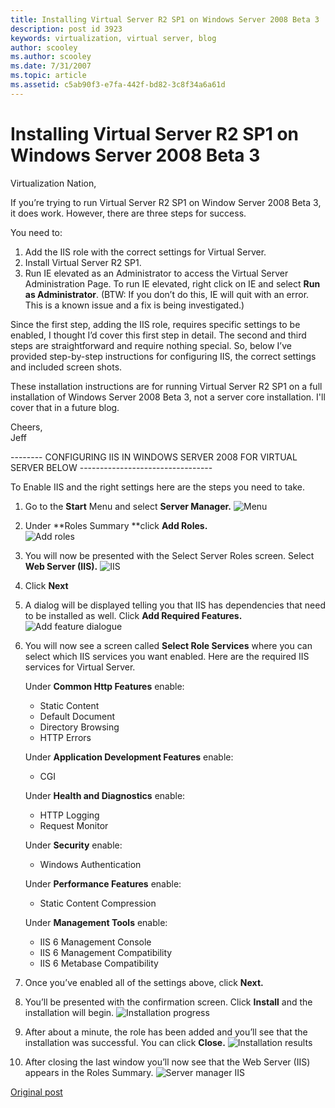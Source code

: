 ```yaml
---
title: Installing Virtual Server R2 SP1 on Windows Server 2008 Beta 3
description: post id 3923
keywords: virtualization, virtual server, blog
author: scooley
ms.author: scooley
ms.date: 7/31/2007
ms.topic: article
ms.assetid: c5ab90f3-e7fa-442f-bd82-3c8f34a6a61d
---
```


# Installing Virtual Server R2 SP1 on Windows Server 2008 Beta 3

Virtualization Nation,

If you’re trying to run Virtual Server R2 SP1 on Window Server 2008 Beta 3, it does work. However, there are three steps for success.

You need to:

1. Add the IIS role with the correct settings for Virtual Server.
2. Install Virtual Server R2 SP1.
3. Run IE elevated as an Administrator to access the Virtual Server Administration Page. To run IE elevated, right click on IE and select **Run as Administrator**. (BTW: If you don’t do this, IE will quit with an error. This is a known issue and a fix is being investigated.)

Since the first step, adding the IIS role, requires specific settings to be enabled, I thought I’d cover this first step in detail. The second and third steps are straightforward and require nothing special.  So, below I’ve provided step-by-step instructions for configuring IIS, the correct settings and included screen shots.

These installation instructions are for running Virtual Server R2 SP1 on a full installation of Windows Server 2008 Beta 3, not a server core installation. I'll cover that in a future blog.

Cheers,  
Jeff

-------- CONFIGURING IIS IN WINDOWS SERVER 2008 FOR VIRTUAL SERVER BELOW ---------------------------------

To Enable IIS and the right settings here are the steps you need to take.

1. Go to the **Start** Menu and select **Server Manager.**
  ![Menu](media/clip_image0021.jpg)

1. Under **Roles Summary **click **Add Roles.**  
  ![Add roles](media/clip_image0041.jpg)

1. You will now be presented with the Select Server Roles screen. Select **Web Server (IIS).**
  ![IIS](media/clip_image0061.jpg)

1. Click **Next**
1. A dialog will be displayed telling you that IIS has dependencies that need to be installed as well. Click **Add Required Features.**
  ![Add feature dialogue](media/clip_image0081.jpg)

1. You will now see a screen called **Select Role Services** where you can select which IIS services you want enabled. Here are the required IIS services for Virtual Server.

    Under **Common Http Features** enable:
    * Static Content
    * Default Document
    * Directory Browsing
    * HTTP Errors

    Under **Application Development Features** enable:
    * CGI

    Under **Health and Diagnostics** enable:
    * HTTP Logging
    * Request Monitor

    Under **Security** enable:
    * Windows Authentication

    Under **Performance Features** enable:
    * Static Content Compression

    Under **Management Tools** enable:
    * IIS 6 Management Console
    * IIS 6 Management Compatibility
    * IIS 6 Metabase Compatibility

1. Once you’ve enabled all of the settings above, click **Next.**

1. You’ll be presented with the confirmation screen. Click **Install** and the installation will begin.
  ![Installation progress](media/clip_image0101.jpg)

1. After about a minute, the role has been added and you’ll see that the installation was successful. You can click **Close.**
  ![Installation results](media/clip_image0121.jpg)

1. After closing the last window you’ll now see that the Web Server (IIS) appears in the Roles Summary.
  ![Server manager IIS](media/clip_image0141.jpg)

[Original post](https://blogs.technet.microsoft.com/virtualization/2007/07/31/installing-virtual-server-r2-sp1-on-windows-server-2008-beta-3/)